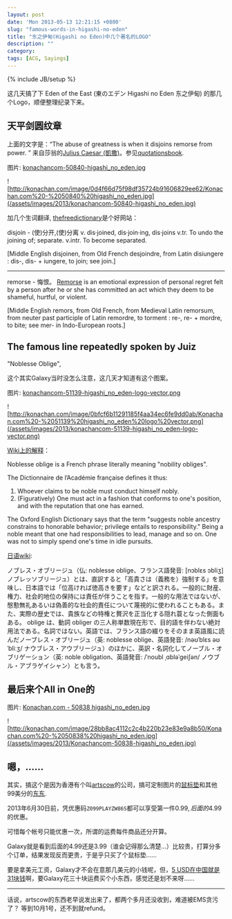 ```yaml
---
layout: post
date: 'Mon 2013-05-13 12:21:15 +0800'
slug: "famous-words-in-higashi-no-eden"
title: "东之伊甸(Higashi no Eden)中几个著名的LOGO"
description: ""
category: 
tags: [ACG, Sayings]
---
```

{% include JB/setup %}

这几天搞了下 Eden of the East (東のエデン Higashi no Eden 东之伊甸) 的那几个Logo，顺便整理纪录下来。

## 天平剑圆纹章
上面的文字是：“The abuse of greatness is when it disjoins remorse from power. ” 来自莎翁的[Julius Caesar (凱撒)](http://www.gutenberg.org/dirs/etext98/2ws2410.txt)。参见[quotationsbook](http://quotationsbook.com/quote/17932/#sthash.i9G9eNAb.dpbs).

图片: [konachancom-50840-higashi_no_eden.jpg](http://konachan.com/post/show/50840/)

![http://konachan.com/image/0d4f66d75f98df35724b91606829ee62/Konachan.com%20-%2050840%20higashi_no_eden.jpg](/assets/images/2013/konachancom-50840-higashi_no_eden.jpg)

加几个生词翻译, [thefreedictionary](http://www.thefreedictionary.com/remorse)是个好网站：

disjoin - (使)分开,(使)分离
v. dis·joined, dis·join·ing, dis·joins
v.tr.
To undo the joining of; separate.
v.intr.
To become separated.

\[Middle English disjoinen, from Old French desjoindre, from Latin disiungere : dis-, dis- + iungere, to join; see join.\]

-----

remorse - 悔恨。
[Remorse](http://en.wikipedia.org/wiki/Remorse) is an emotional expression of personal regret felt by a person after he or she has committed an act which they deem to be shameful, hurtful, or violent.

\[Middle English remors, from Old French, from Medieval Latin remorsum, from neuter past participle of Latin remordre, to torment : re-, re- + mordre, to bite; see mer- in Indo-European roots.\]

## The famous line repeatedly spoken by Juiz
"Noblesse Oblige",

这个其实Galaxy当时没怎么注意，这几天才知道有这个图案。

图片: [konachancom-51139-higashi_no_eden-logo-vector.png](http://konachan.com/post/show/51139/)

![http://konachan.com/image/0bfcf6b11291185f4aa34ec6fe9dd0ab/Konachan.com%20-%2051139%20higashi_no_eden%20logo%20vector.png](/assets/images/2013/konachancom-51139-higashi_no_eden-logo-vector.png)

[Wiki上的解释](http://en.wikipedia.org/wiki/Noblesse_oblige)：

Noblesse oblige is a French phrase literally meaning "nobility obliges".

The Dictionnaire de l’Académie française defines it thus:

1. Whoever claims to be noble must conduct himself nobly.
2. (Figuratively) One must act in a fashion that conforms to one's position, and with the reputation that one has earned.

The Oxford English Dictionary says that the term "suggests noble ancestry constrains to honorable behavior; privilege entails to responsibility." Being a noble meant that one had responsibilities to lead, manage and so on. One was not to simply spend one's time in idle pursuits.

[日语wiki](http://ja.wikipedia.org/wiki/%E3%83%8E%E3%83%96%E3%83%AC%E3%82%B9%E3%83%BB%E3%82%AA%E3%83%96%E3%83%AA%E3%83%BC%E3%82%B8%E3%83%A5):

ノブレス・オブリージュ（仏: noblesse oblige、フランス語発音: \[nɔblɛs ɔbliʒ\] ノブレッソブリージュ）とは、直訳すると「高貴さは（義務を）強制する」を意味し、日本語では「位高ければ徳高きを要す」などと訳される。一般的に財産、権力、社会的地位の保持には責任が伴うことを指す。一般的な用法ではないが、慇懃無礼あるいは偽善的な社会的責任について蔑視的に使われることもある。また、実際の歴史では、貴族などの特権と贅沢を正当化する隠れ蓑となった側面もある。
oblige は、動詞 obliger の三人称単数現在形で、目的語を伴わない絶対用法である。名詞ではない。英語では、フランス語の綴りをそのまま英語風に読んだノーブレス・オブリージュ（英: noblesse oblige、英語発音: /nəʊˈblɛs əʊˈbliːʒ/ ナウブレス・アウブリージュ）のほかに、英訳・名詞化してノーブル・オブリゲーション（英: noble obligation、英語発音: /ˈnoubl ˌɑbləˈgeiʃən/ ノウブル・アブラゲイシャン）とも言う。

## 最后来个All in One的
图片: [Konachan.com - 50838 higashi_no_eden.jpg](http://konachan.com/post/show/50838/)

![http://konachan.com/image/28bb8ac4112c2c4b220b23e83e9a8b50/Konachan.com%20-%2050838%20higashi_no_eden.jpg](/assets/images/2013/Konachancom-50838-higashi_no_eden.jpg)

## 嗯，……
其实，搞这个是因为香港有个叫[artscow](http://www.artscow.com/?Ref=1593672)的公司，搞可定制图片的[鼠标垫](http://www.artscow.com/photo-gifts/mousepad/large-mousepad-160)和其他99美分的[东东](http://www.artscow.com/photo-gifts/99cents-gifts).

2013年6月30日前，凭优惠码`Z099PLAYZW86S`都可以享受第一件$0.99,后面的$4.99的优惠。

可惜每个帐号只能优惠一次，所谓的运费每件商品还分开算。

Galaxy就是看到后面的4.99还是3.99（谁会记得那么清楚…）比较贵，打算分多个订单，结果发现反而更贵，于是乎只买了个鼠标垫……

要是拿美元工资，Galaxy才不会在意那几美元的小钱呢，但，[5 USD在中国就是31块钱](https://www.google.com.hk/search?newwindow=1&safe=off&rlz=1C5CHFA_en__533__533&qscrl=1&q=5+usd+to+rmb&oq=5+usd+to+rmb&gs_l=serp.3..0i30j0i8i30l2.126561.126721.0.127519.3.3.0.0.0.0.173.173.0j1.1.0...0.0...1c.4.12.serp.rcQrGaji0CA)啊，要Galaxy花三十块运费买个小东西，感觉还是划不来呀……

---

话说，artscow的东西老早说发出来了，都两个多月还没收到，难道被EMS贪污了？
等到10月1号，还不到就refund。
